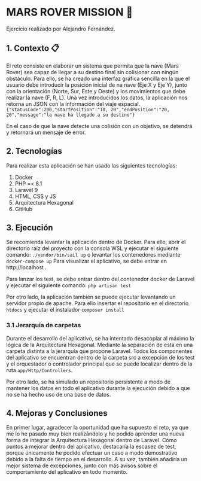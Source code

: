 # MARS ROVER MISSION 🚀

Ejercicio realizado por Alejandro Fernández.

## 1. Contexto 📋

El reto consiste en elaborar un sistema que permita que la nave (Mars Rover) sea capaz de llegar a su destino final sin colisionar con ningún obstáculo.
Para ello, se ha creado una interfaz gráfica sencilla en la que el usuario debe introducir la posición inicial de na nave (Eje X y Eje Y), junto con la orientación (Norte, Sur, Este y Oeste) y los movimientos que debe realizar la nave (F, R, L).
Una vez introducidos los datos, la aplicación nos retorna un JSON con la información del viaje espacial.
`{"statusCode":200,"startPosition":"10, 20","endPosition":"20, 20","message":"la nave ha llegado a su destino"}`

En el caso de que la nave detecte una colisión con un objetivo, se detendrá y retornará un mensaje de error.

## 2. Tecnologías

Para realizar esta aplicación se han usado las siguientes tecnologías:

1.  Docker
2.  PHP =< 8.1
3.  Laravel 9
4.  HTML, CSS y JS
5.  Arquitectura Hexagonal
6.  GitHub

## 3. Ejecución

Se recomienda levantar la aplicación dentro de Docker.
Para ello, abrir el directorio raíz del proyecto con la consola WSL y ejecutar el siguiente comando: `./vendor/bin/sail up` o levantar los contenedores mediante `docker-compose up`
Para visualizar el aplicativo, se debe entrar en http://localhost .

Para lanzar los test, se debe entrar dentro del contenedor docker de Laravel y ejecutar el siguiente comando: `php artisan test`

Por otro lado, la aplicación también se puede ejecutar levantando un servidor propio de apache.
Para ello insertar el repositorio en el directorio `htdocs` y ejecutar el instalador `composer install`

### 3.1 Jerarquía de carpetas

Durante el desarrollo del aplicativo, se ha intentado desacoplar al máximo la lógica de la Arquitectura Hexagonal. Mediante la separación de esta en una carpeta distinta a la jerarquía que propone Laravel.
Todos los componentes del aplicativo se encuentran dentro de la carpeta src a excepción de los test y el orquestador o controlador principal que se puede localizar dentro de la ruta `app/Http/Controllers`.

Por otro lado, se ha simulado un repositorio persistente a modo de mantener los datos en todo el aplicativo durante la ejecución debido a que no se ha hecho uso de una base de datos. 


## 4. Mejoras y Conclusiones

En primer lugar, agradecer la oportunidad que ha supuesto el reto, ya que me lo he pasado muy bien realizándolo y he podido aprender una nueva forma de integrar la Arquitectura Hexagonal dentro de Laravel.
Cómo puntos a mejorar dentro del aplicativo, destacaría la escasez de test, porque únicamente he podido efectuar un caso a modo demostrativo debido a la falta de tiempo en el desarrollo.
A su vez, también añadiría un mejor sistema de excepciones, junto con más avisos sobre el comportamiento del aplicativo en todo momento.
